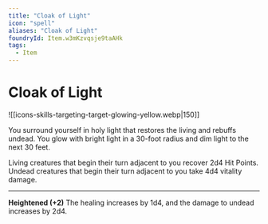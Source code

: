 ```yaml
---
title: "Cloak of Light"
icon: "spell"
aliases: "Cloak of Light"
foundryId: Item.w3mKzvqsje9taAHk
tags:
  - Item
---
```


# Cloak of Light
![[icons-skills-targeting-target-glowing-yellow.webp|150]]

You surround yourself in holy light that restores the living and rebuffs undead. You glow with bright light in a 30-foot radius and dim light to the next 30 feet.

Living creatures that begin their turn adjacent to you recover 2d4 Hit Points. Undead creatures that begin their turn adjacent to you take 4d4 vitality damage.
* * *

**Heightened (+2)** The healing increases by 1d4, and the damage to undead increases by 2d4.


